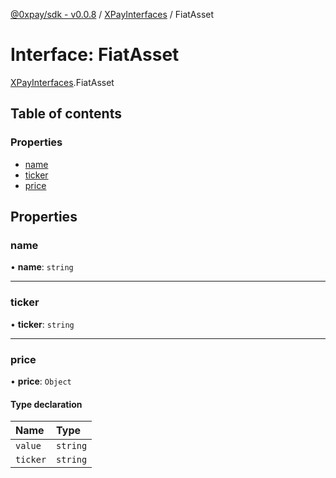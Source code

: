 [@0xpay/sdk - v0.0.8](../README.md) / [XPayInterfaces](../modules/XPayInterfaces.md) / FiatAsset

# Interface: FiatAsset

[XPayInterfaces](../modules/XPayInterfaces.md).FiatAsset

## Table of contents

### Properties

- [name](XPayInterfaces.FiatAsset.md#name)
- [ticker](XPayInterfaces.FiatAsset.md#ticker)
- [price](XPayInterfaces.FiatAsset.md#price)

## Properties

### name

• **name**: `string`

___

### ticker

• **ticker**: `string`

___

### price

• **price**: `Object`

#### Type declaration

| Name | Type |
| :------ | :------ |
| `value` | `string` |
| `ticker` | `string` |
